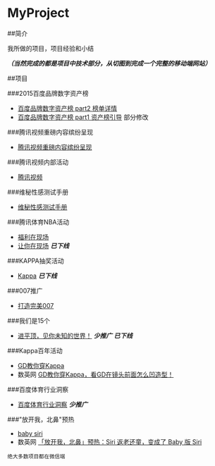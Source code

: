 # MyProject

##简介


我所做的项目，项目经验和小结

__*（当然完成的都是项目中技术部分，从切图到完成一个完整的移动端网站）*__




##项目

###2015百度品牌数字资产榜
* [百度品牌数字资产榜 part2 榜单详情](http://2015moments.baidu.com/list.php)
* [百度品牌数字资产榜 part1 资产榜引导](http://2015moments.baidu.com/list.php) 部分修改

###腾讯视频重磅内容缤纷呈现
* [腾讯视频重磅内容缤纷呈现](http://omgmkt.qq.com/intro/)

###腾讯视频内部活动
* [腾讯视频](http://lpiii.cn/workshop/)

###维秘性感测试手册
* [维秘性感测试手册](http://omgmkt.qq.com/sexy/)

###腾讯体育NBA活动
* [福利在现场](http://omgmkt.qq.com/sexy/)
* [让你在现场](http://www.digitaling.com/projects/16320.html)   ***已下线***

###KAPPA抽奖活动
* [Kappa](http://kc.kappa.com.cn/100anniversary)   ***已下线***

###007推广

* [打造完美007](http://omgmkt.qq.com/007/)

###我们是15个

* [进平顶，见你未知的世界！](http://omgmkt.qq.com/2016/15) ***少推广*** ***已下线***

###Kappa百年活动
* [GD教你穿Kappa](100.kappa.com.cn/video)
* 数英网 [GD教你穿Kappa，看GD在镜头前面怎么凹造型！](http://www.digitaling.com/projects/17370.html)

###百度体育行业洞察
* [百度体育行业洞察](http://2015moments.baidu.com/2016bimsports/) ***少推广***

###"放开我，北鼻"预热
* [baby siri](http://omgmkt.qq.com/babysiri/)
* 数英网 [「放开我，北鼻」预热：Siri 返老还童，变成了 Baby 版 Siri](http://www.digitaling.com/projects/17969.html)

`绝大多数项目都在微信端
`



